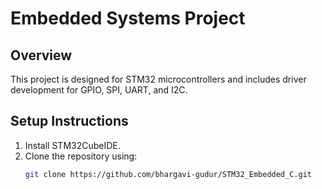 # Embedded Systems Project

## Overview

This project is designed for STM32 microcontrollers and includes driver development for GPIO, SPI, UART, and I2C.

## Setup Instructions

1. Install STM32CubeIDE.
2. Clone the repository using:
   ```sh
   git clone https://github.com/bhargavi-gudur/STM32_Embedded_C.git
   ```
